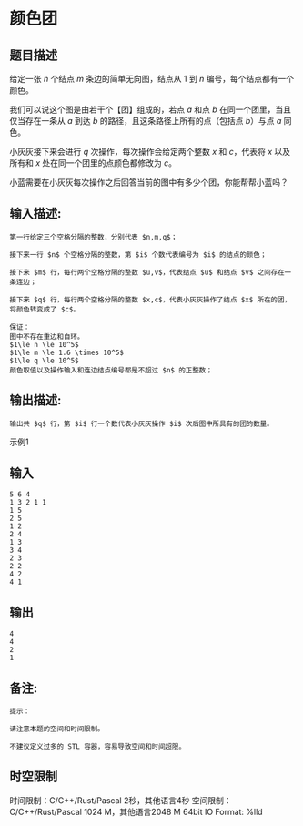 # 颜色团

## 题目描述

给定一张 $n$ 个结点 $m$ 条边的简单无向图，结点从 $1$ 到 $n$ 编号，每个结点都有一个颜色。  
  
我们可以说这个图是由若干个【团】组成的，若点 $a$ 和点 $b$ 在同一个团里，当且仅当存在一条从 $a$ 到达 $b$ 的路径，且这条路径上所有的点（包括点 $b$）与点 $a$ 同色。  
  
小灰灰接下来会进行 $q$ 次操作，每次操作会给定两个整数 $x$ 和 $c$，代表将 $x$ 以及所有和 $x$ 处在同一个团里的点颜色都修改为 $c$。  
  
小蓝需要在小灰灰每次操作之后回答当前的图中有多少个团，你能帮帮小蓝吗？

## 输入描述:
    
    
    第一行给定三个空格分隔的整数，分别代表 $n,m,q$；  
      
    接下来一行 $n$ 个空格分隔的整数，第 $i$ 个数代表编号为 $i$ 的结点的颜色；  
      
    接下来 $m$ 行，每行两个空格分隔的整数 $u,v$，代表结点 $u$ 和结点 $v$ 之间存在一条连边；  
      
    接下来 $q$ 行，每行两个空格分隔的整数 $x,c$，代表小灰灰操作了结点 $x$ 所在的团，将颜色转变成了 $c$。  
      
    保证：  
    图中不存在重边和自环。  
    $1\le n \le 10^5$  
    $1\le m \le 1.6 \times 10^5$   
    $1\le q \le 10^5$  
    颜色取值以及操作输入和连边结点编号都是不超过 $n$ 的正整数；

## 输出描述:
    
    
    输出共 $q$ 行，第 $i$ 行一个数代表小灰灰操作 $i$ 次后图中所具有的团的数量。

示例1 

## 输入
    
    
    5 6 4
    1 3 2 1 1
    1 5
    2 5
    1 2
    2 4
    1 3
    3 4
    2 3
    2 2
    4 2
    4 1

## 输出
    
    
    4
    4
    2
    1

## 备注:
    
    
    提示：
    
    请注意本题的空间和时间限制。
    
    不建议定义过多的 STL 容器，容易导致空间和时间超限。


## 时空限制

时间限制：C/C++/Rust/Pascal 2秒，其他语言4秒
空间限制：C/C++/Rust/Pascal 1024 M，其他语言2048 M
64bit IO Format: %lld